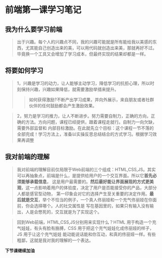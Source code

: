 # 前端第一课学习笔记
## 我为什么要学习前端
> 出于兴趣。每个人的兴趣点不同，我的兴趣可能就是所有能给我以美感的东西，尤其能自己创造出来的美，可以用代码就创造出来美，那就再好不过。
毕竟换一个工具又会增加了学习成本，但最终实现的结果却都是一样。
## 将要如何学习
> 1，兴趣是学习的动力，让人能够主动学习，降低学习的抗拒心理，所以时刻保持兴趣，兴趣如果降低，就需要激励举措来提升。
>>如何获得激励?不断产出学习成果，并向外展示，来自朋友或者社群伙伴的任何鼓励都会产生激励效果。

> 2，努力是学习的推力，让人不断进步。努力需要自制力，正确的方向，正确的方法。方向问题，课程已经提供，跟着课程走就行。自制力一向欠缺，需要外部监督和
内部目标激励。在此就先立个目标：这个课程一节不落的全部完成！学习方法上，准备以实操反思总结结合的方式学习。根据学习效果再调整

## 我对前端的理解
> 我对前端的理解目前仅局限于Web前端的三个组成：HTML,CSS,JS。其实可以再抽象点，前端是什么，是提供给用户的一个交互界面。所以它**首先必须能够承载信息**，
这是用户最需要的。**然后最好能让界面展现的方式更美观**，这一点影响着用户的体验度，决定了用户是否能接受你的产品，大部分人都是感官型动物，
第一印象会对它的选择产生至关重要的决定作用。**最后就是交互**，举个不恰当的例子，一个真人佟丽娅和一个充气佟丽娅在你面前，你会选择哪个。人的社交属性是
写在基因里的，如果只有输入没有输出，人是会憋死的，交互就是为了实现这个。

>回到Web前端，HTML,CSS,JS分别用来实现什么？HTML 用于构造一个充气娃娃，有头有脸有胳膊，CSS 用于把这个充气娃娃化成佟丽娅的样子， JS 用于让这个充气娃娃
能动能说话能和你互动，和真的佟丽娅一样。有些粗鄙，这就是我对我的理解的一个表达。

**下节课继续加油**
 
